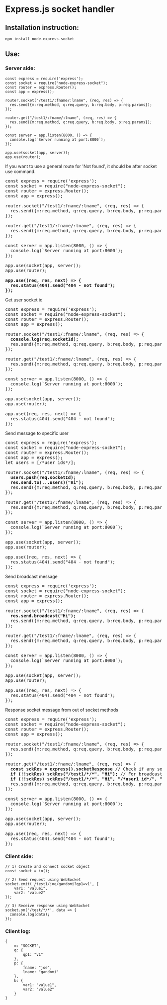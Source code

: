 # Express.js socket handler

## Installation instruction:

`npm install node-express-socket`

## Use:

### Server side:

```
const express = require('express');
const socket = require("node-express-socket");
const router = express.Router();
const app = express();

router.socket("/test1/:fname/:lname", (req, res) => {
  res.send({m:req.method, q:req.query, b:req.body, p:req.params});
});

router.get("/test1/:fname/:lname", (req, res) => {
  res.send({m:req.method, q:req.query, b:req.body, p:req.params});
});

const server = app.listen(8000, () => {
  console.log(`Server running at port:8000`);
});

app.use(socket(app, server));
app.use(router);
```

If you want to use a general route for 'Not found', it should be after socket use command.

<pre>
const express = require('express');
const socket = require("node-express-socket");
const router = express.Router();
const app = express();

router.socket("/test1/:fname/:lname", (req, res) => {
  res.send({m:req.method, q:req.query, b:req.body, p:req.params});
});

router.get("/test1/:fname/:lname", (req, res) => {
  res.send({m:req.method, q:req.query, b:req.body, p:req.params});
});

const server = app.listen(8000, () => {
  console.log(`Server running at port:8000`);
});

app.use(socket(app, server));
app.use(router);

<b>app.use((req, res, next) => {
  res.status(404).send("404 - not found");
});</b>
</pre>

Get user socket id

<pre>
const express = require('express');
const socket = require("node-express-socket");
const router = express.Router();
const app = express();

router.socket("/test1/:fname/:lname", (req, res) => {
  <b>console.log(req.socketId);</b>
  res.send({m:req.method, q:req.query, b:req.body, p:req.params});
});

router.get("/test1/:fname/:lname", (req, res) => {
  res.send({m:req.method, q:req.query, b:req.body, p:req.params});
});

const server = app.listen(8000, () => {
  console.log(`Server running at port:8000`);
});

app.use(socket(app, server));
app.use(router);

app.use((req, res, next) => {
  res.status(404).send("404 - not found");
});
</pre>

Send message to specific user

<pre>
const express = require('express');
const socket = require("node-express-socket");
const router = express.Router();
const app = express();
let users = [/*user ids*/];

router.socket("/test1/:fname/:lname", (req, res) => {
  <b>users.push(req.socketId);</b>
  <b>res.send.to(...users)("Hi");</b>
  res.send({m:req.method, q:req.query, b:req.body, p:req.params});
});

router.get("/test1/:fname/:lname", (req, res) => {
  res.send({m:req.method, q:req.query, b:req.body, p:req.params});
});

const server = app.listen(8000, () => {
  console.log(`Server running at port:8000`);
});

app.use(socket(app, server));
app.use(router);

app.use((req, res, next) => {
  res.status(404).send("404 - not found");
});
</pre>

Send broadcast message

<pre>
const express = require('express');
const socket = require("node-express-socket");
const router = express.Router();
const app = express();

router.socket("/test1/:fname/:lname", (req, res) => {
  <b>res.send.broadcast("Hi");</b>
  res.send({m:req.method, q:req.query, b:req.body, p:req.params});
});

router.get("/test1/:fname/:lname", (req, res) => {
  res.send({m:req.method, q:req.query, b:req.body, p:req.params});
});

const server = app.listen(8000, () => {
  console.log(`Server running at port:8000`);
});

app.use(socket(app, server));
app.use(router);

app.use((req, res, next) => {
  res.status(404).send("404 - not found");
});
</pre>

Response socket message from out of socket methods

<pre>
const express = require('express');
const socket = require("node-express-socket");
const router = express.Router();
const app = express();

router.socket("/test1/:fname/:lname", (req, res) => {
  res.send({m:req.method, q:req.query, b:req.body, p:req.params});
});

router.get("/test1/:fname/:lname", (req, res) => {
  <b>const sckRes = express().socketResponse</b> // Check if any socket connection has exists
  <b>if (!!sckRes) sckRes("/test1/*/*", "Hi");</b> // For broadcast messaging
  <b>if (!!sckRes) sckRes("/test1/*/*", "Hi", "/*user1 id*/", "/*user2 id*/", ...);</b> // For sending message to specific users
  res.send({m:req.method, q:req.query, b:req.body, p:req.params});
});

const server = app.listen(8000, () => {
  console.log(`Server running at port:8000`);
});

app.use(socket(app, server));
app.use(router);

app.use((req, res, next) => {
  res.status(404).send("404 - not found");
});
</pre>

### Client side:

```
// 1) Create and connect socket object
const socket = io();

// 2) Send request using WebSocket
socket.emit('/test1/joe/gandomi?qp1=v1', {
    var1: "value1",
    var2: "value2"
});

// 3) Receive response using WebSocket
socket.on('/test/*/*', data => {
  console.log(data);
});
```

### Client log:
```
{
    m: "SOCKET",
    q: {
        qp1: "v1"
    },
    p: {
        fname: "joe",
        lname: "gandomi"
    },
    b: {
        var1: "value1",
        var2: "value2"
    }
}
```